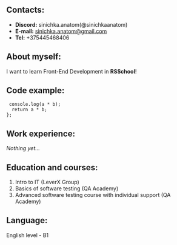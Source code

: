 ## **Contacts:**
* **Discord:** sinichka.anatom(@sinichkaanatom)
* **E-mail:** sinichka.anatom@gmail.com
* **Tel:** +375445468406
## **About myself:**
I want to learn Front-End Development in **RSSchool**!
## **Code example:**
```function multiply(a, b){
 console.log(a * b);
  return a * b;
};
```
## **Work experience:**
*Nothing yet…*
## **Education and courses:**
1. Intro to IT (LeverX Group)
1. Basics of software testing (QA Academy)
3. Advanced software testing course with individual support (QA Academy)
## **Language:**
English level - B1